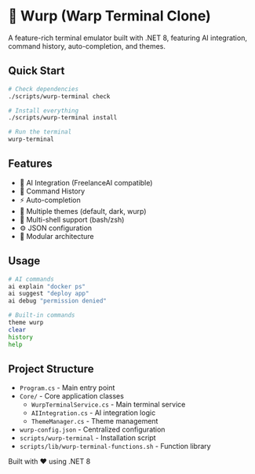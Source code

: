 # 🚀 Wurp (Warp Terminal Clone)

A feature-rich terminal emulator built with .NET 8, featuring AI integration, command history, auto-completion, and themes.

## Quick Start

```bash
# Check dependencies
./scripts/wurp-terminal check

# Install everything
./scripts/wurp-terminal install

# Run the terminal
wurp-terminal
```

## Features

- 🤖 AI Integration (FreelanceAI compatible)
- 📜 Command History
- ⚡ Auto-completion
- 🎨 Multiple themes (default, dark, wurp)
- 🐚 Multi-shell support (bash/zsh)
- ⚙️ JSON configuration
- 🔧 Modular architecture

## Usage

```bash
# AI commands
ai explain "docker ps"
ai suggest "deploy app"
ai debug "permission denied"

# Built-in commands
theme wurp
clear
history
help
```

## Project Structure

- `Program.cs` - Main entry point
- `Core/` - Core application classes
  - `WurpTerminalService.cs` - Main terminal service
  - `AIIntegration.cs` - AI integration logic
  - `ThemeManager.cs` - Theme management
- `wurp-config.json` - Centralized configuration
- `scripts/wurp-terminal` - Installation script
- `scripts/lib/wurp-terminal-functions.sh` - Function library

Built with ❤️ using .NET 8
